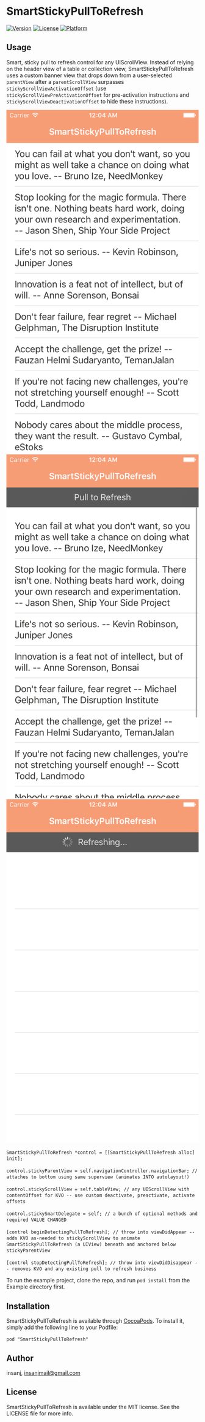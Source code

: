 # SmartStickyPullToRefresh

[![Version](https://img.shields.io/cocoapods/v/SmartStickyPullToRefresh.svg?style=flat)](http://cocoapods.org/pods/SmartStickyPullToRefresh)
[![License](https://img.shields.io/cocoapods/l/SmartStickyPullToRefresh.svg?style=flat)](http://cocoapods.org/pods/SmartStickyPullToRefresh)
[![Platform](https://img.shields.io/cocoapods/p/SmartStickyPullToRefresh.svg?style=flat)](http://cocoapods.org/pods/SmartStickyPullToRefresh)

## Usage

Smart, sticky pull to refresh control for any UIScrollView. Instead of relying on the header view of a table or collection view, SmartStickyPullToRefresh uses a custom banner view that drops down from a user-selected `parentView` after a `parentScrollView` surpasses `stickyScrollViewActivationOffset` (use `stickyScrollViewPreActivationOffset` for pre-activation instructions and `stickyScrollViewDeactivationOffset` to hide these instructions).

![](Example/Screenshots/screenie_1.png)![](Example/Screenshots/screenie_2.png)
![](Example/Screenshots/screenie_3.png)


	SmartStickyPullToRefresh *control = [[SmartStickyPullToRefresh alloc] init];

    control.stickyParentView = self.navigationController.navigationBar; // attaches to bottom using same superview (animates INTO autolayout!)

	control.stickyScrollView = self.tableView; // any UIScrollView with contentOffset for KVO -- use custom deactivate, preactivate, activate offsets

    control.stickySmartDelegate = self; // a bunch of optional methods and required VALUE CHANGED

	[control beginDetectingPullToRefresh]; // throw into viewDidAppear -- adds KVO as-needed to stickyScrollView to animate SmartStickyPullToRefresh (a UIView) beneath and anchored below stickyParentView
	
	[control stopDetectingPullToRefresh]; // throw into viewDidDisappear -- removes KVO and any existing pull to refresh business

To run the example project, clone the repo, and run `pod install` from the Example directory first.

## Installation

SmartStickyPullToRefresh is available through [CocoaPods](http://cocoapods.org). To install
it, simply add the following line to your Podfile:

```
pod "SmartStickyPullToRefresh"
```

## Author

insanj, insanjmail@gmail.com

## License

SmartStickyPullToRefresh is available under the MIT license. See the LICENSE file for more info.
